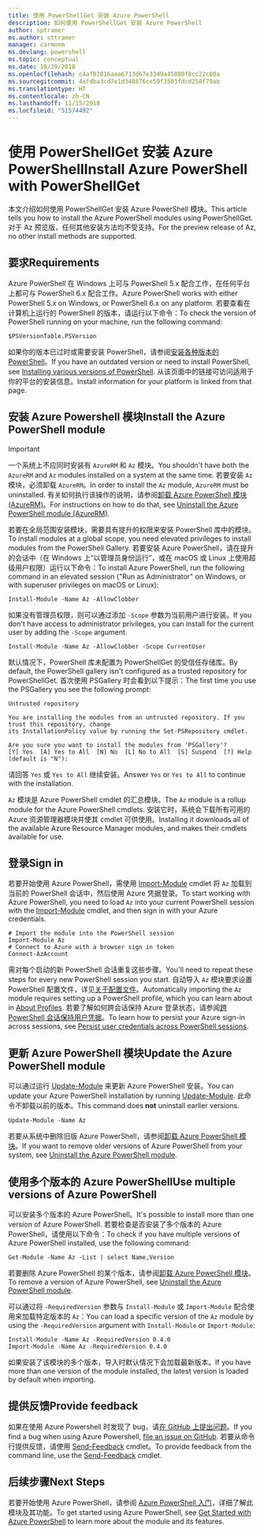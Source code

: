 ```yaml
---
title: 使用 PowerShellGet 安装 Azure PowerShell
description: 如何使用 PowerShellGet 安装 Azure PowerShell
author: sptramer
ms.author: sttramer
manager: carmonm
ms.devlang: powershell
ms.topic: conceptual
ms.date: 10/29/2018
ms.openlocfilehash: c4af07816aaa6713d67e3349a45880f8cc22c80a
ms.sourcegitcommit: 4afdba3cd7e1d348876ce59f3503fdcd258f79ab
ms.translationtype: HT
ms.contentlocale: zh-CN
ms.lasthandoff: 11/15/2018
ms.locfileid: "51574492"
---
```

# <a name="install-azure-powershell-with-powershellget"></a><span data-ttu-id="97a96-103">使用 PowerShellGet 安装 Azure PowerShell</span><span class="sxs-lookup"><span data-stu-id="97a96-103">Install Azure PowerShell with PowerShellGet</span></span>

<span data-ttu-id="97a96-104">本文介绍如何使用 PowerShellGet 安装 Azure PowerShell 模块。</span><span class="sxs-lookup"><span data-stu-id="97a96-104">This article tells you how to install the Azure PowerShell modules using PowerShellGet.</span></span> <span data-ttu-id="97a96-105">对于 Az 预览版，任何其他安装方法均不受支持。</span><span class="sxs-lookup"><span data-stu-id="97a96-105">For the preview release of Az, no other install methods are supported.</span></span> 

## <a name="requirements"></a><span data-ttu-id="97a96-106">要求</span><span class="sxs-lookup"><span data-stu-id="97a96-106">Requirements</span></span>

<span data-ttu-id="97a96-107">Azure PowerShell 在 Windows 上可与 PowerShell 5.x 配合工作，在任何平台上都可与 PowerShell 6.x 配合工作。</span><span class="sxs-lookup"><span data-stu-id="97a96-107">Azure PowerShell works with either PowerShell 5.x on Windows, or PowerShell 6.x on any platform.</span></span> <span data-ttu-id="97a96-108">若要查看在计算机上运行的 PowerShell 的版本，请运行以下命令：</span><span class="sxs-lookup"><span data-stu-id="97a96-108">To check the version of PowerShell running on your machine, run the following command:</span></span>

```powershell-interactive
$PSVersionTable.PSVersion
```

<span data-ttu-id="97a96-109">如果你的版本已过时或需要安装 PowerShell，请参阅[安装各种版本的 PowerShell](https://docs.microsoft.com/en-us/powershell/scripting/setup/installing-powershell?view=powershell-6)。</span><span class="sxs-lookup"><span data-stu-id="97a96-109">If you have an outdated version or need to install PowerShell, see [Installing various versions of PowerShell](https://docs.microsoft.com/en-us/powershell/scripting/setup/installing-powershell?view=powershell-6).</span></span> <span data-ttu-id="97a96-110">从该页面中的链接可访问适用于你的平台的安装信息。</span><span class="sxs-lookup"><span data-stu-id="97a96-110">Install information for your platform is linked from that page.</span></span>

## <a name="install-the-azure-powershell-module"></a><span data-ttu-id="97a96-111">安装 Azure Powershell 模块</span><span class="sxs-lookup"><span data-stu-id="97a96-111">Install the Azure PowerShell module</span></span>

> [!IMPORTANT]
>
> <span data-ttu-id="97a96-112">一个系统上不应同时安装有 `AzureRM` 和 `Az` 模块。</span><span class="sxs-lookup"><span data-stu-id="97a96-112">You shouldn't have both the `AzureRM` and `Az` modules installed on a system at the same time.</span></span> <span data-ttu-id="97a96-113">若要安装 `Az` 模块，必须卸载 `AzureRM`。</span><span class="sxs-lookup"><span data-stu-id="97a96-113">In order to install the `Az` module, `AzureRM` must be uninstalled.</span></span> <span data-ttu-id="97a96-114">有关如何执行该操作的说明，请参阅[卸载 Azure PowerShell 模块 (AzureRM)](uninstall-azurerm-ps.md)。</span><span class="sxs-lookup"><span data-stu-id="97a96-114">For instructions on how to do that, see [Uninstall the Azure PowerShell module (AzureRM)](uninstall-azurerm-ps.md).</span></span>

<span data-ttu-id="97a96-115">若要在全局范围安装模块，需要具有提升的权限来安装 PowerShell 库中的模块。</span><span class="sxs-lookup"><span data-stu-id="97a96-115">To install modules at a global scope, you need elevated privileges to install modules from the PowerShell Gallery.</span></span> <span data-ttu-id="97a96-116">若要安装 Azure PowerShell，请在提升的会话中（在 Windows 上“以管理员身份运行”，或在 macOS 或 Linux 上使用超级用户权限）运行以下命令：</span><span class="sxs-lookup"><span data-stu-id="97a96-116">To install Azure PowerShell, run the following command in an elevated session ("Run as Administrator" on Windows, or with superuser privileges on macOS or Linux):</span></span>

```powershell-interactive
Install-Module -Name Az -AllowClobber
```

<span data-ttu-id="97a96-117">如果没有管理员权限，则可以通过添加 `-Scope` 参数为当前用户进行安装。</span><span class="sxs-lookup"><span data-stu-id="97a96-117">If you don't have access to administrator privileges, you can install for the current user by adding the `-Scope` argument.</span></span>

```powershell-interactive
Install-Module -Name Az -AllowClobber -Scope CurrentUser
```

<span data-ttu-id="97a96-118">默认情况下，PowerShell 库未配置为 PowerShellGet 的受信任存储库。</span><span class="sxs-lookup"><span data-stu-id="97a96-118">By default, the PowerShell gallery isn't configured as a trusted repository for PowerShellGet.</span></span> <span data-ttu-id="97a96-119">首次使用 PSGallery 时会看到以下提示：</span><span class="sxs-lookup"><span data-stu-id="97a96-119">The first time you use the PSGallery you see the following prompt:</span></span>

```output
Untrusted repository

You are installing the modules from an untrusted repository. If you trust this repository, change
its InstallationPolicy value by running the Set-PSRepository cmdlet.

Are you sure you want to install the modules from 'PSGallery'?
[Y] Yes  [A] Yes to All  [N] No  [L] No to All  [S] Suspend  [?] Help (default is "N"):
```

<span data-ttu-id="97a96-120">请回答 `Yes` 或 `Yes to All` 继续安装。</span><span class="sxs-lookup"><span data-stu-id="97a96-120">Answer `Yes` or `Yes to All` to continue with the installation.</span></span>

<span data-ttu-id="97a96-121">`Az` 模块是 Azure PowerShell cmdlet 的汇总模块。</span><span class="sxs-lookup"><span data-stu-id="97a96-121">The `Az` module is a rollup module for the Azure PowerShell cmdlets.</span></span> <span data-ttu-id="97a96-122">安装它时，系统会下载所有可用的 Azure 资源管理器模块并使其 cmdlet 可供使用。</span><span class="sxs-lookup"><span data-stu-id="97a96-122">Installing it downloads all of the available Azure Resource Manager modules, and makes their cmdlets available for use.</span></span>

## <a name="sign-in"></a><span data-ttu-id="97a96-123">登录</span><span class="sxs-lookup"><span data-stu-id="97a96-123">Sign in</span></span>

<span data-ttu-id="97a96-124">若要开始使用 Azure PowerShell，需使用 [Import-Module](/powershell/module/Microsoft.PowerShell.Core/Import-Module) cmdlet 将 `Az` 加载到当前的 PowerShell 会话中，然后使用 Azure 凭据登录。</span><span class="sxs-lookup"><span data-stu-id="97a96-124">To start working with Azure PowerShell, you need to load `Az` into your current PowerShell session with the [Import-Module](/powershell/module/Microsoft.PowerShell.Core/Import-Module) cmdlet, and then sign in with your Azure credentials.</span></span>

```powershell-interactive
# Import the module into the PowerShell session
Import-Module Az
# Connect to Azure with a browser sign in token
Connect-AzAccount
```

<span data-ttu-id="97a96-125">需对每个启动的新 PowerShell 会话重复这些步骤。</span><span class="sxs-lookup"><span data-stu-id="97a96-125">You'll need to repeat these steps for every new PowerShell session you start.</span></span> <span data-ttu-id="97a96-126">自动导入 `Az` 模块要求设置 PowerShell 配置文件，详见[关于配置文件](/powershell/module/microsoft.powershell.core/about/about_profiles)。</span><span class="sxs-lookup"><span data-stu-id="97a96-126">Automatically importing the `Az` module requires setting up a PowerShell profile, which you can learn about in [About Profiles](/powershell/module/microsoft.powershell.core/about/about_profiles).</span></span>
<span data-ttu-id="97a96-127">若要了解如何跨会话保持 Azure 登录状态，请参阅[跨 PowerShell 会话保持用户凭据](context-persistence.md)。</span><span class="sxs-lookup"><span data-stu-id="97a96-127">To learn how to persist your Azure sign-in across sessions, see [Persist user credentials across PowerShell sessions](context-persistence.md).</span></span>

## <a name="update-the-azure-powershell-module"></a><span data-ttu-id="97a96-128">更新 Azure PowerShell 模块</span><span class="sxs-lookup"><span data-stu-id="97a96-128">Update the Azure PowerShell module</span></span>

<span data-ttu-id="97a96-129">可以通过运行 [Update-Module](/powershell/module/powershellget/update-module) 来更新 Azure PowerShell 安装。</span><span class="sxs-lookup"><span data-stu-id="97a96-129">You can update your Azure PowerShell installation by running [Update-Module](/powershell/module/powershellget/update-module).</span></span> <span data-ttu-id="97a96-130">此命令不卸载以前的版本。</span><span class="sxs-lookup"><span data-stu-id="97a96-130">This command does __not__ uninstall earlier versions.</span></span>

```powershell-interactive
Update-Module -Name Az
```

<span data-ttu-id="97a96-131">若要从系统中删除旧版 Azure PowerShell，请参阅[卸载 Azure PowerShell 模块](uninstall-azurerm-ps.md)。</span><span class="sxs-lookup"><span data-stu-id="97a96-131">If you want to remove older versions of Azure PowerShell from your system, see [Uninstall the Azure PowerShell module](uninstall-azurerm-ps.md).</span></span>

## <a name="use-multiple-versions-of-azure-powershell"></a><span data-ttu-id="97a96-132">使用多个版本的 Azure PowerShell</span><span class="sxs-lookup"><span data-stu-id="97a96-132">Use multiple versions of Azure PowerShell</span></span>

<span data-ttu-id="97a96-133">可以安装多个版本的 Azure PowerShell。</span><span class="sxs-lookup"><span data-stu-id="97a96-133">It's possible to install more than one version of Azure PowerShell.</span></span> <span data-ttu-id="97a96-134">若要检查是否安装了多个版本的 Azure PowerShell，请使用以下命令：</span><span class="sxs-lookup"><span data-stu-id="97a96-134">To check if you have multiple versions of Azure PowerShell installed, use the following command:</span></span>

```powershell-interactive
Get-Module -Name Az -List | select Name,Version
```

<span data-ttu-id="97a96-135">若要删除 Azure PowerShell 的某个版本，请参阅[卸载 Azure PowerShell 模块](uninstall-azurerm-ps.md)。</span><span class="sxs-lookup"><span data-stu-id="97a96-135">To remove a version of Azure PowerShell, see [Uninstall the Azure PowerShell module](uninstall-azurerm-ps.md).</span></span>

<span data-ttu-id="97a96-136">可以通过将 `-RequiredVersion` 参数与 `Install-Module` 或 `Import-Module` 配合使用来加载特定版本的 `Az`：</span><span class="sxs-lookup"><span data-stu-id="97a96-136">You can load a specific version of the `Az` module by using the `-RequiredVersion` argument with `Install-Module` or `Import-Module`:</span></span>

```powershell-interactive
Install-Module -Name Az -RequiredVersion 0.4.0
Import-Module -Name Az -RequiredVersion 0.4.0
```

<span data-ttu-id="97a96-137">如果安装了该模块的多个版本，导入时默认情况下会加载最新版本。</span><span class="sxs-lookup"><span data-stu-id="97a96-137">If you have more than one version of the module installed, the latest version is loaded by default when importing.</span></span>

## <a name="provide-feedback"></a><span data-ttu-id="97a96-138">提供反馈</span><span class="sxs-lookup"><span data-stu-id="97a96-138">Provide feedback</span></span>

<span data-ttu-id="97a96-139">如果在使用 Azure Powershell 时发现了 bug，请[在 GitHub 上提出问题](https://github.com/Azure/azure-powershell/issues)。</span><span class="sxs-lookup"><span data-stu-id="97a96-139">If you find a bug when using Azure Powershell, [file an issue on GitHub](https://github.com/Azure/azure-powershell/issues).</span></span>
<span data-ttu-id="97a96-140">若要从命令行提供反馈，请使用 [Send-Feedback](/powershell/module/az.profile/send-feedback) cmdlet。</span><span class="sxs-lookup"><span data-stu-id="97a96-140">To provide feedback from the command line, use the [Send-Feedback](/powershell/module/az.profile/send-feedback) cmdlet.</span></span>

## <a name="next-steps"></a><span data-ttu-id="97a96-141">后续步骤</span><span class="sxs-lookup"><span data-stu-id="97a96-141">Next Steps</span></span>

<span data-ttu-id="97a96-142">若要开始使用 Azure PowerShell，请参阅 [Azure PowerShell 入门](get-started-azureps.md)，详细了解此模块及其功能。</span><span class="sxs-lookup"><span data-stu-id="97a96-142">To get started using Azure PowerShell, see [Get Started with Azure PowerShell](get-started-azureps.md) to learn more about the module and its features.</span></span>